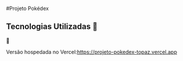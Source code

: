 #Projeto Pokédex
## Tecnologias Utilizadas :page_with_curl:


:open_file_folder:

Versão hospedada no Vercel:https://projeto-pokedex-topaz.vercel.app
